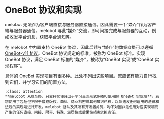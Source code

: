 # OneBot 协议和实现

melobot 无法作为客户端直接与服务器直接通信。因此需要一个“媒介”作为客户端与服务器通信，melobot 与此“媒介”交流，即可间接完成与服务器的互动，例如收发平台消息，获取平台通知等。

在 melobot 中内置支持 OneBot 协议，因此后续与“媒介”的数据交换可以遵循 [OneBot-v11 协议](https://github.com/botuniverse/onebot-11/tree/master)。OneBot 协议规定的标准，被称为 OneBot 标准。实现 OneBot 协议，满足 OneBot 标准的“媒介”，被称为“OneBot 实现”或“OneBot 实现程序”。

具体的 OneBot 实现项目有很多种。此处不列出这些项目。您应该有能力自行找到它们，并学习它们的配置方法。

```{admonition} 郑重声明
:class: attention
**melobot 从始至终，只支持您使用出于学习交流形式传播和使用的 OneBot 实现端**。若您使用了包括但不限于侵犯版权、商标、商业机密或其他知识产权，以及违反任何适用的法律和法规的实现端进行开发，melobot 团队及其所有开发者成员，均不对因非法使用对应实现端而产生的任何直接、间接、附带、特殊、惩罚性或后果性损害承担责任。
```
